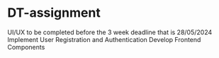 # DT-assignment
  UI/UX to be completed before the 3 week deadline that is 28/05/2024
  Implement User Registration and Authentication
  Develop Frontend Components

